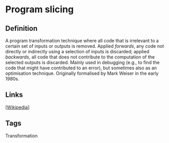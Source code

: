 # Program slicing

## Definition
A program transformation technique where all code that is irrelevant to a certain set of inputs or outputs is removed. Applied *forwards*, any code not directly or indirectly using a selection of inputs is discarded; applied *backwards*, all code that does not contribute to the computation of the selected outputs is discarded. Mainly used in debugging (e.g., to find the code that might have contributed to an error), but sometimes also as an optimisation technique. Originally formalised by Mark Weiser in the early 1980s.

## Links


[[Wikipedia](http://en.wikipedia.org/wiki/Program_slicing)]

## Tags
Transformation


